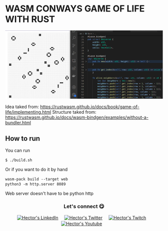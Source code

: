 # WASM CONWAYS GAME OF LIFE WITH RUST

![Test](/img/img.png)<br/>

Idea taked from: https://rustwasm.github.io/docs/book/game-of-life/implementing.html
Structure taked from: https://rustwasm.github.io/docs/wasm-bindgen/examples/without-a-bundler.html

## How to run 
You can run 
```
$ ./build.sh
```

Or if you want to do it by hand

```
wasm-pack build --target web
python3 -m http.server 8089
```

Web server doesn't have to be python http


<div align="center">
<h3 align="center">Let's connect 😋</h3>
</div>
<p align="center">
<a href="https://www.linkedin.com/in/hector-pulido-17547369/" target="blank">
<img align="center" width="30px" alt="Hector's LinkedIn" src="https://www.vectorlogo.zone/logos/linkedin/linkedin-icon.svg"/></a> &nbsp; &nbsp;
<a href="https://twitter.com/Hector_Pulido_" target="blank">
<img align="center" width="30px" alt="Hector's Twitter" src="https://www.vectorlogo.zone/logos/twitter/twitter-official.svg"/></a> &nbsp; &nbsp;
<a href="https://www.twitch.tv/hector_pulido_" target="blank">
<img align="center" width="30px" alt="Hector's Twitch" src="https://www.vectorlogo.zone/logos/twitch/twitch-icon.svg"/></a> &nbsp; &nbsp;
<a href="https://www.youtube.com/channel/UCS_iMeH0P0nsIDPvBaJckOw" target="blank">
<img align="center" width="30px" alt="Hector's Youtube" src="https://www.vectorlogo.zone/logos/youtube/youtube-icon.svg"/></a> &nbsp; &nbsp;

</p>
